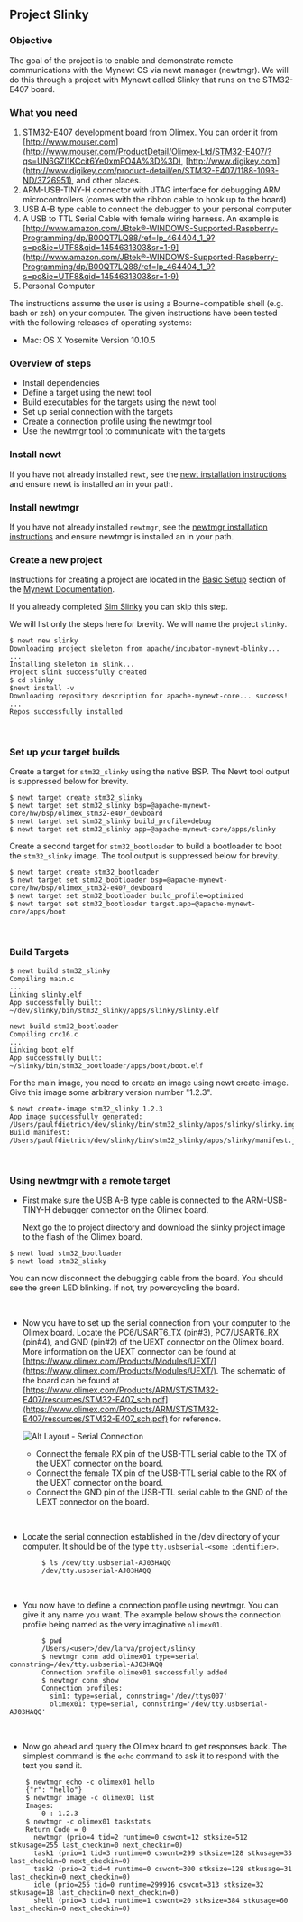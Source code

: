 ## Project Slinky 


### Objective

The goal of the project is to enable and demonstrate remote communications with the Mynewt OS via newt manager (newtmgr). We will do this through a project with Mynewt called Slinky that runs on the STM32-E407 board.

### What you need

1. STM32-E407 development board from Olimex. You can order it from [http://www.mouser.com](http://www.mouser.com/ProductDetail/Olimex-Ltd/STM32-E407/?qs=UN6GZl1KCcit6Ye0xmPO4A%3D%3D), [http://www.digikey.com](http://www.digikey.com/product-detail/en/STM32-E407/1188-1093-ND/3726951), and other places.
2. ARM-USB-TINY-H connector with JTAG interface for debugging ARM microcontrollers (comes with the ribbon cable to hook up to the board)
3. USB A-B type cable to connect the debugger to your personal computer
4. A USB to TTL Serial Cable with female wiring harness. An example is [http://www.amazon.com/JBtek®-WINDOWS-Supported-Raspberry-Programming/dp/B00QT7LQ88/ref=lp_464404_1_9?s=pc&ie=UTF8&qid=1454631303&sr=1-9](http://www.amazon.com/JBtek®-WINDOWS-Supported-Raspberry-Programming/dp/B00QT7LQ88/ref=lp_464404_1_9?s=pc&ie=UTF8&qid=1454631303&sr=1-9)
5. Personal Computer

The instructions assume the user is using a Bourne-compatible shell (e.g. bash or zsh) on your computer. The given instructions have been tested with the following releases of operating systems:

* Mac: OS X Yosemite Version 10.10.5

### Overview of steps

* Install dependencies
* Define a target using the newt tool
* Build executables for the targets using the newt tool
* Set up serial connection with the targets 
* Create a connection profile using the newtmgr tool
* Use the newtmgr tool to communicate with the targets

### Install newt

If you have not already installed `newt`, see the 
[newt installation instructions](../get_started/get_started/) and ensure newt is installed an in your path.

### Install newtmgr

If you have not already installed `newtmgr`, see the 
[newtmgr installation instructions](../../newtmgr/installing/) and ensure newtmgr is installed an in your path.

### Create a new project

Instructions for creating a project are located in the [Basic Setup](../get_started/project_create/) section of the [Mynewt Documentation](../introduction.md).

If you already completed [Sim Slinky](project-slinky.md) you can skip this step.

We will list only the steps here for brevity.  We will name the project
`slinky`.

```no-highlight
$ newt new slinky
Downloading project skeleton from apache/incubator-mynewt-blinky...
...
Installing skeleton in slink...
Project slink successfully created
$ cd slinky
$newt install -v
Downloading repository description for apache-mynewt-core... success!
...
Repos successfully installed
```

<br>

### Set up your target builds

Create a target for `stm32_slinky` using the native BSP. The Newt tool output is suppressed below for brevity.

```no-highlight
$ newt target create stm32_slinky
$ newt target set stm32_slinky bsp=@apache-mynewt-core/hw/bsp/olimex_stm32-e407_devboard
$ newt target set stm32_slinky build_profile=debug
$ newt target set stm32_slinky app=@apache-mynewt-core/apps/slinky
```

Create a second target for `stm32_bootloader` to build a bootloader to boot
the `stm32_slinky` image.  The tool output is suppressed below for brevity.

```no-highlight
$ newt target create stm32_bootloader
$ newt target set stm32_bootloader bsp=@apache-mynewt-core/hw/bsp/olimex_stm32-e407_devboard
$ newt target set stm32_bootloader build_profile=optimized
$ newt target set stm32_bootloader target.app=@apache-mynewt-core/apps/boot
```

<br>

### Build Targets

```no-highlight
$ newt build stm32_slinky
Compiling main.c
...
Linking slinky.elf
App successfully built: ~/dev/slinky/bin/stm32_slinky/apps/slinky/slinky.elf
```

```no-highlight
newt build stm32_bootloader
Compiling crc16.c
...
Linking boot.elf
App successfully built: ~/slinky/bin/stm32_bootloader/apps/boot/boot.elf
```

For the main image, you need to create an image using newt create-image.
Give this image some arbitrary version number "1.2.3".

```no-highlight
$ newt create-image stm32_slinky 1.2.3
App image successfully generated: /Users/paulfdietrich/dev/slinky/bin/stm32_slinky/apps/slinky/slinky.img
Build manifest: /Users/paulfdietrich/dev/slinky/bin/stm32_slinky/apps/slinky/manifest.json
```

<br>

### Using newtmgr with a remote target 

* First make sure the USB A-B type cable is connected to the ARM-USB-TINY-H debugger connector on the Olimex board. 

     Next go the to project directory and download the slinky project image to the flash of the Olimex board. 

```no-highlight
$ newt load stm32_bootloader
$ newt load stm32_slinky
```

You can now disconnect the debugging cable from the board. You should see the green LED blinking. If not, try powercycling the board.

<br>

* Now you have to set up the serial connection from your computer to the Olimex board. Locate the PC6/USART6_TX (pin#3), PC7/USART6_RX (pin#4), and GND (pin#2) of the UEXT connector on the Olimex board. More information on the UEXT connector can be found at [https://www.olimex.com/Products/Modules/UEXT/](https://www.olimex.com/Products/Modules/UEXT/). The schematic of the board can be found at [https://www.olimex.com/Products/ARM/ST/STM32-E407/resources/STM32-E407_sch.pdf](https://www.olimex.com/Products/ARM/ST/STM32-E407/resources/STM32-E407_sch.pdf) for reference.

    ![Alt Layout - Serial Connection](pics/serial_conn.png)


	* Connect the female RX pin of the USB-TTL serial cable to the TX of the UEXT connector on the board. 
	* Connect the female TX pin of the USB-TTL serial cable to the RX of the UEXT connector on the board. 
	* Connect the GND pin of the USB-TTL serial cable to the GND of the UEXT connector on the board.

<br>

* Locate the serial connection established in the /dev directory of your computer. It should be of the type `tty.usbserial-<some identifier>`.

```no-highlight
        $ ls /dev/tty.usbserial-AJ03HAQQ 
        /dev/tty.usbserial-AJ03HAQQ
```

<br>

* You now have to define a connection profile using newtmgr. You can give it any name you want. The example below shows the connection profile being named as the very imaginative `olimex01`.

```no-highlight
        $ pwd
        /Users/<user>/dev/larva/project/slinky
        $ newtmgr conn add olimex01 type=serial connstring=/dev/tty.usbserial-AJ03HAQQ 
        Connection profile olimex01 successfully added
        $ newtmgr conn show
        Connection profiles: 
          sim1: type=serial, connstring='/dev/ttys007'
          olimex01: type=serial, connstring='/dev/tty.usbserial-AJ03HAQQ'
```

<br>

* Now go ahead and query the Olimex board to get responses back. The simplest command is the `echo` command to ask it to respond with the text you send it. 

```no-highlight
    $ newtmgr echo -c olimex01 hello
    {"r": "hello"}
    $ newtmgr image -c olimex01 list
    Images:
        0 : 1.2.3
    $ newtmgr -c olimex01 taskstats
    Return Code = 0
      newtmgr (prio=4 tid=2 runtime=0 cswcnt=12 stksize=512 stkusage=255 last_checkin=0 next_checkin=0)
      task1 (prio=1 tid=3 runtime=0 cswcnt=299 stksize=128 stkusage=33 last_checkin=0 next_checkin=0)
      task2 (prio=2 tid=4 runtime=0 cswcnt=300 stksize=128 stkusage=31 last_checkin=0 next_checkin=0)
      idle (prio=255 tid=0 runtime=299916 cswcnt=313 stksize=32 stkusage=18 last_checkin=0 next_checkin=0)
      shell (prio=3 tid=1 runtime=1 cswcnt=20 stksize=384 stkusage=60 last_checkin=0 next_checkin=0)
```










